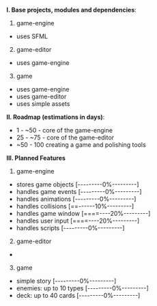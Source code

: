 **I. Base projects, modules and dependencies**:

1) game-engine
 - uses SFML

2) game-editor
 - uses game-engine
	
3) game
 - uses game-engine
 - uses game-editor
 - uses simple assets

**II. Roadmap (estimations in days)**:

 - 1  - ~50 - core of the game-engine
 - 25 - ~75 - core of the game-editor
 - ~50 - 100 creating a game and polishing tools

**III. Planned Features**
1) game-engine
 - stores game objects		    [---------0%---------] 
 - handles game events		    [---------0%---------]
 - handles animations			[---------0%---------]
 - handles collisions			[==------10%---------]
 - handles game window		    [====----20%---------]
 - handles user input			[====----20%---------]
 - handles scripts				[---------0%---------]

2) game-editor
 -

3) game
 - simple story                 [---------0%---------]
 - enemies: up to 10 types      [---------0%---------] 
 - deck: up to 40 cards         [---------0%---------]

